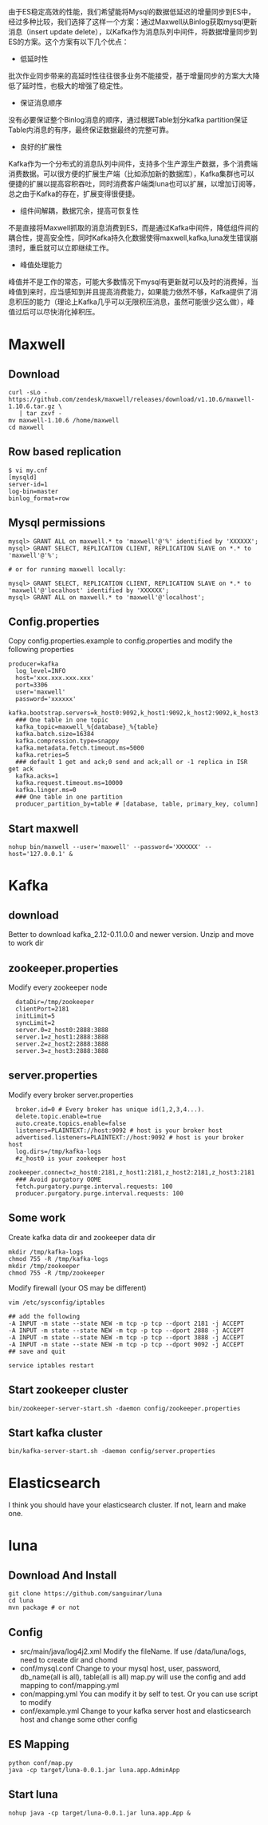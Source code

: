 由于ES稳定高效的性能，我们希望能将Mysql的数据低延迟的增量同步到ES中，经过多种比较，我们选择了这样一个方案：通过Maxwell从Binlog获取mysql更新消息（insert update delete），以Kafka作为消息队列中间件，将数据增量同步到ES的方案。这个方案有以下几个优点：

 - 低延时性
 
 批次作业同步带来的高延时性往往很多业务不能接受，基于增量同步的方案大大降低了延时性，也极大的增强了稳定性。
 - 保证消息顺序
 
 没有必要保证整个Binlog消息的顺序，通过根据Table划分kafka partition保证Table内消息的有序，最终保证数据最终的完整可靠。
 - 良好的扩展性
 
 Kafka作为一个分布式的消息队列中间件，支持多个生产源生产数据，多个消费端消费数据。可以很方便的扩展生产端（比如添加新的数据库），Kafka集群也可以便捷的扩展以提高容积吞吐，同时消费客户端类luna也可以扩展，以增加订阅等，总之由于Kafka的存在，扩展变得很便捷。
 - 组件间解耦，数据冗余，提高可恢复性
 
 不是直接将Maxwell抓取的消息消费到ES，而是通过Kafka中间件，降低组件间的耦合性，提高安全性，同时Kafka持久化数据使得maxwell,kafka,luna发生错误崩溃时，重启就可以立即继续工作。
 - 峰值处理能力
 
 峰值并不是工作的常态，可能大多数情况下mysql有更新就可以及时的消费掉，当峰值到来时，应当感知到并且提高消费能力，如果能力依然不够，Kafka提供了消息积压的能力（理论上Kafka几乎可以无限积压消息，虽然可能很少这么做），峰值过后可以尽快消化掉积压。

# Maxwell

## Download

    curl -sLo - https://github.com/zendesk/maxwell/releases/download/v1.10.6/maxwell-1.10.6.tar.gz \
       | tar zxvf -
    mv maxwell-1.10.6 /home/maxwell
    cd maxwell
    
## Row based replication

    $ vi my.cnf
    [mysqld]
    server-id=1
    log-bin=master
    binlog_format=row

## Mysql permissions

    mysql> GRANT ALL on maxwell.* to 'maxwell'@'%' identified by 'XXXXXX';
    mysql> GRANT SELECT, REPLICATION CLIENT, REPLICATION SLAVE on *.* to 'maxwell'@'%';

    # or for running maxwell locally:

    mysql> GRANT SELECT, REPLICATION CLIENT, REPLICATION SLAVE on *.* to 'maxwell'@'localhost' identified by 'XXXXXX';
    mysql> GRANT ALL on maxwell.* to 'maxwell'@'localhost';

## Config.properties

Copy config.properties.example to config.properties and modify the following properties

    producer=kafka
	  log_level=INFO
	  host='xxx.xxx.xxx.xxx'
	  port=3306
	  user='maxwell'
	  password='xxxxxx'
	  kafka.bootstrap.servers=k_host0:9092,k_host1:9092,k_host2:9092,k_host3:9092,k_host4:9092
	  ### One table in one topic
	  kafka_topic=maxwell_%{database}_%{table}
	  kafka.batch.size=16384
	  kafka.compression.type=snappy
	  kafka.metadata.fetch.timeout.ms=5000
	  kafka.retries=5
	  ### default 1 get and ack;0 send and ack;all or -1 replica in ISR get ack
	  kafka.acks=1
	  kafka.request.timeout.ms=10000
	  kafka.linger.ms=0
	  ### One table in one partition
	  producer_partition_by=table # [database, table, primary_key, column]

## Start maxwell

    nohup bin/maxwell --user='maxwell' --password='XXXXXX' --host='127.0.0.1' &
    
# Kafka

## download

Better to download kafka_2.12-0.11.0.0 and newer version. Unzip and move to work dir

## zookeeper.properties

Modify every zookeeper node

	  dataDir=/tmp/zookeeper
	  clientPort=2181
	  initLimit=5
	  syncLimit=2
	  server.0=z_host0:2888:3888
	  server.1=z_host1:2888:3888
	  server.2=z_host2:2888:3888
	  server.3=z_host3:2888:3888
	
## server.properties

Modify every broker server.properties

	  broker.id=0 # Every broker has unique id(1,2,3,4...).  
	  delete.topic.enable=true    
	  auto.create.topics.enable=false
	  listeners=PLAINTEXT://host:9092 # host is your broker host 
	  advertised.listeners=PLAINTEXT://host:9092 # host is your broker host
	  log.dirs=/tmp/kafka-logs
	  #z_host0 is your zookeeper host
	  zookeeper.connect=z_host0:2181,z_host1:2181,z_host2:2181,z_host3:2181
	  ### Avoid purgatory OOME 
	  fetch.purgatory.purge.interval.requests: 100
	  producer.purgatory.purge.interval.requests: 100

## Some work

Create kafka data dir and zookeeper data dir

    mkdir /tmp/kafka-logs
    chmod 755 -R /tmp/kafka-logs
    mkdir /tmp/zookeeper
    chmod 755 -R /tmp/zookeeper
    
Modify firewall (your OS may be different)
    
    vim /etc/sysconfig/iptables
    
    ## add the following
    -A INPUT -m state --state NEW -m tcp -p tcp --dport 2181 -j ACCEPT
    -A INPUT -m state --state NEW -m tcp -p tcp --dport 2888 -j ACCEPT
    -A INPUT -m state --state NEW -m tcp -p tcp --dport 3888 -j ACCEPT
    -A INPUT -m state --state NEW -m tcp -p tcp --dport 9092 -j ACCEPT
    ## save and quit
    
    service iptables restart

## Start zookeeper cluster

    bin/zookeeper-server-start.sh -daemon config/zookeeper.properties

## Start kafka cluster

    bin/kafka-server-start.sh -daemon config/server.properties
    
# Elasticsearch

I think you should have your elasticsearch cluster. If not, learn and make one.

# luna

## Download And Install
    git clone https://github.com/sanguinar/luna
    cd luna
    mvn package # or not

## Config

 - src/main/java/log4j2.xml
 Modify the fileName. If use /data/luna/logs, need to create dir and chomd 
 - conf/mysql.conf
 Change to your mysql host, user, password, db_name(all is all), table(all is all)
 map.py will use the config and add mapping to conf/mapping.yml
 - con/mapping.yml
 You can modify it by self to test. Or you can use script to modify
 - conf/example.yml
 Change to your kafka server host and elasticsearch host and change some other config
 
## ES Mapping
    python conf/map.py
    java -cp target/luna-0.0.1.jar luna.app.AdminApp

## Start luna
    nohup java -cp target/luna-0.0.1.jar luna.app.App &
